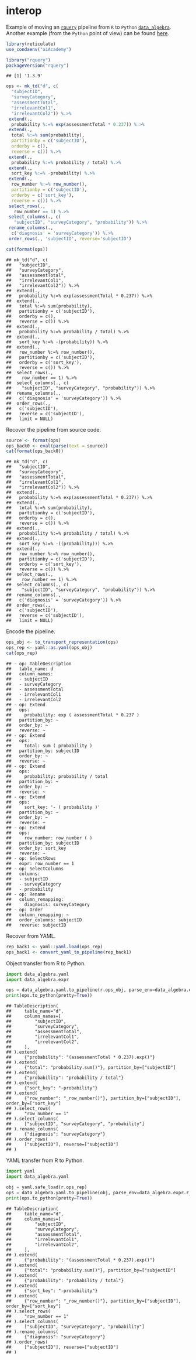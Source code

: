 interop
================

Example of moving an [`rquery`](https://winvector.github.io/rquery/)
pipeline from `R` to `Python`
[`data_algebra`](https://github.com/WinVector/data_algebra). Another
example (from the `Python` point of view) can be found
[here](https://github.com/WinVector/data_algebra/blob/master/Examples/LogisticExample/ScoringExample.ipynb).

``` r
library(reticulate)
use_condaenv("aiAcademy") 
```

``` r
library("rquery")
packageVersion("rquery")
```

    ## [1] '1.3.9'

``` r
ops <- mk_td("d", c(
  "subjectID",
  "surveyCategory",
  "assessmentTotal",
  "irrelevantCol1",
  "irrelevantCol2")) %.>%
 extend(.,
  probability %:=% exp(assessmentTotal * 0.237)) %.>%
 extend(.,
  total %:=% sum(probability),
  partitionby = c('subjectID'),
  orderby = c(),
  reverse = c()) %.>%
 extend(.,
  probability %:=% probability / total) %.>%
 extend(.,
  sort_key %:=% -probability) %.>%
 extend(.,
  row_number %:=% row_number(),
  partitionby = c('subjectID'),
  orderby = c('sort_key'),
  reverse = c()) %.>%
 select_rows(.,
   row_number == 1) %.>%
 select_columns(., c(
   "subjectID", "surveyCategory", "probability")) %.>%
 rename_columns(.,
  c('diagnosis' = 'surveyCategory')) %.>%
 order_rows(., 'subjectID', reverse='subjectID')

cat(format(ops))
```

    ## mk_td("d", c(
    ##   "subjectID",
    ##   "surveyCategory",
    ##   "assessmentTotal",
    ##   "irrelevantCol1",
    ##   "irrelevantCol2")) %.>%
    ##  extend(.,
    ##   probability %:=% exp(assessmentTotal * 0.237)) %.>%
    ##  extend(.,
    ##   total %:=% sum(probability),
    ##   partitionby = c('subjectID'),
    ##   orderby = c(),
    ##   reverse = c()) %.>%
    ##  extend(.,
    ##   probability %:=% probability / total) %.>%
    ##  extend(.,
    ##   sort_key %:=% -(probability)) %.>%
    ##  extend(.,
    ##   row_number %:=% row_number(),
    ##   partitionby = c('subjectID'),
    ##   orderby = c('sort_key'),
    ##   reverse = c()) %.>%
    ##  select_rows(.,
    ##    row_number == 1) %.>%
    ##  select_columns(., c(
    ##    "subjectID", "surveyCategory", "probability")) %.>%
    ##  rename_columns(.,
    ##   c('diagnosis' = 'surveyCategory')) %.>%
    ##  order_rows(.,
    ##   c('subjectID'),
    ##   reverse = c('subjectID'),
    ##   limit = NULL)

Recover the pipeline from source code.

``` r
source <- format(ops)
ops_back0 <- eval(parse(text = source))
cat(format(ops_back0))
```

    ## mk_td("d", c(
    ##   "subjectID",
    ##   "surveyCategory",
    ##   "assessmentTotal",
    ##   "irrelevantCol1",
    ##   "irrelevantCol2")) %.>%
    ##  extend(.,
    ##   probability %:=% exp(assessmentTotal * 0.237)) %.>%
    ##  extend(.,
    ##   total %:=% sum(probability),
    ##   partitionby = c('subjectID'),
    ##   orderby = c(),
    ##   reverse = c()) %.>%
    ##  extend(.,
    ##   probability %:=% probability / total) %.>%
    ##  extend(.,
    ##   sort_key %:=% -((probability))) %.>%
    ##  extend(.,
    ##   row_number %:=% row_number(),
    ##   partitionby = c('subjectID'),
    ##   orderby = c('sort_key'),
    ##   reverse = c()) %.>%
    ##  select_rows(.,
    ##    row_number == 1) %.>%
    ##  select_columns(., c(
    ##    "subjectID", "surveyCategory", "probability")) %.>%
    ##  rename_columns(.,
    ##   c('diagnosis' = 'surveyCategory')) %.>%
    ##  order_rows(.,
    ##   c('subjectID'),
    ##   reverse = c('subjectID'),
    ##   limit = NULL)

Encode the pipeline.

``` r
ops_obj <- to_transport_representation(ops)
ops_rep <- yaml::as.yaml(ops_obj)
cat(ops_rep)
```

    ## - op: TableDescription
    ##   table_name: d
    ##   column_names:
    ##   - subjectID
    ##   - surveyCategory
    ##   - assessmentTotal
    ##   - irrelevantCol1
    ##   - irrelevantCol2
    ## - op: Extend
    ##   ops:
    ##     probability: exp ( assessmentTotal * 0.237 )
    ##   partition_by: ~
    ##   order_by: ~
    ##   reverse: ~
    ## - op: Extend
    ##   ops:
    ##     total: sum ( probability )
    ##   partition_by: subjectID
    ##   order_by: ~
    ##   reverse: ~
    ## - op: Extend
    ##   ops:
    ##     probability: probability / total
    ##   partition_by: ~
    ##   order_by: ~
    ##   reverse: ~
    ## - op: Extend
    ##   ops:
    ##     sort_key: '- ( probability )'
    ##   partition_by: ~
    ##   order_by: ~
    ##   reverse: ~
    ## - op: Extend
    ##   ops:
    ##     row_number: row_number ( )
    ##   partition_by: subjectID
    ##   order_by: sort_key
    ##   reverse: ~
    ## - op: SelectRows
    ##   expr: row_number == 1
    ## - op: SelectColumns
    ##   columns:
    ##   - subjectID
    ##   - surveyCategory
    ##   - probability
    ## - op: Rename
    ##   column_remapping:
    ##     diagnosis: surveyCategory
    ## - op: Order
    ##   column_remapping: ~
    ##   order_columns: subjectID
    ##   reverse: subjectID

Recover from YAML.

``` r
rep_back1 <- yaml::yaml.load(ops_rep)
ops_back1 <- convert_yaml_to_pipeline(rep_back1)
```

Object transfer from R to Python.

``` python
import data_algebra.yaml
import data_algebra.expr

ops = data_algebra.yaml.to_pipeline(r.ops_obj, parse_env=data_algebra.expr.r_parse_env())
print(ops.to_python(pretty=True))
```

    ## TableDescription(
    ##     table_name="d",
    ##     column_names=[
    ##         "subjectID",
    ##         "surveyCategory",
    ##         "assessmentTotal",
    ##         "irrelevantCol1",
    ##         "irrelevantCol2",
    ##     ],
    ## ).extend(
    ##     {"probability": "(assessmentTotal * 0.237).exp()"}
    ## ).extend(
    ##     {"total": "probability.sum()"}, partition_by=["subjectID"]
    ## ).extend(
    ##     {"probability": "probability / total"}
    ## ).extend(
    ##     {"sort_key": "-probability"}
    ## ).extend(
    ##     {"row_number": "_row_number()"}, partition_by=["subjectID"], order_by=["sort_key"]
    ## ).select_rows(
    ##     "row_number == 1"
    ## ).select_columns(
    ##     ["subjectID", "surveyCategory", "probability"]
    ## ).rename_columns(
    ##     {"diagnosis": "surveyCategory"}
    ## ).order_rows(
    ##     ["subjectID"], reverse=["subjectID"]
    ## )

YAML transfer from R to Python.

``` python
import yaml
import data_algebra.yaml

obj = yaml.safe_load(r.ops_rep)
ops = data_algebra.yaml.to_pipeline(obj, parse_env=data_algebra.expr.r_parse_env())
print(ops.to_python(pretty=True))
```

    ## TableDescription(
    ##     table_name="d",
    ##     column_names=[
    ##         "subjectID",
    ##         "surveyCategory",
    ##         "assessmentTotal",
    ##         "irrelevantCol1",
    ##         "irrelevantCol2",
    ##     ],
    ## ).extend(
    ##     {"probability": "(assessmentTotal * 0.237).exp()"}
    ## ).extend(
    ##     {"total": "probability.sum()"}, partition_by=["subjectID"]
    ## ).extend(
    ##     {"probability": "probability / total"}
    ## ).extend(
    ##     {"sort_key": "-probability"}
    ## ).extend(
    ##     {"row_number": "_row_number()"}, partition_by=["subjectID"], order_by=["sort_key"]
    ## ).select_rows(
    ##     "row_number == 1"
    ## ).select_columns(
    ##     ["subjectID", "surveyCategory", "probability"]
    ## ).rename_columns(
    ##     {"diagnosis": "surveyCategory"}
    ## ).order_rows(
    ##     ["subjectID"], reverse=["subjectID"]
    ## )
